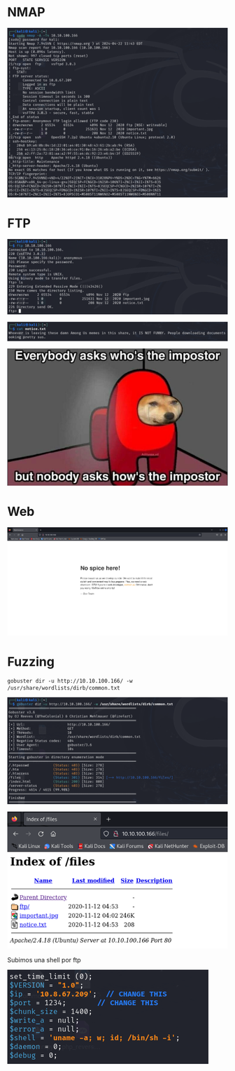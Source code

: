 # NMAP

![alt text](image.png)

# FTP

![alt text](image-1.png)

![alt text](image-2.png)

![alt text](image-3.png)

# Web

![alt text](image-4.png)

# Fuzzing

    gobuster dir -u http://10.10.100.166/ -w /usr/share/wordlists/dirb/common.txt

![alt text](image-5.png)

![alt text](image-6.png)

Subimos una shell por ftp

![alt text](image-7.png)
